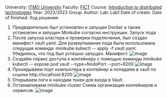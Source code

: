 University: [ITMO University](https://itmo.ru/ru/)
Faculty: [FICT](https://fict.itmo.ru)
Course: [Introduction to distributed technologies](https://github.com/itmo-ict-faculty/introduction-to-distributed-technologies)
Year: 2022/2023
Group: 
Author: 
Lab: Lab1
Date of create: 
Date of finished: 
Ход решения:
1. Предварительно был установлен и запущен Docker а также установлен и запущен Minikube согласно инструкции.
Запуск пода
2. После запуска кластера и проверки подключения, был создан манифест vault.yaml. Для развертывания пода была использована следущая команда:
minikube kubectl -- apply -f vault.yaml.
Убедились, что под был успешно запущен.
Манифест:
![image](https://user-images.githubusercontent.com/121129118/208904006-0da09e12-95d4-4eeb-8add-fa0896a34a82.png)
3. Создаём сервис доступа к контейнеру с помощью команды
minikube kubectl -- expose pod vault --type=NodePort --port=8200
![image](https://user-images.githubusercontent.com/121129118/208903068-a98853bc-9e71-45b0-b9cb-20813bdbb508.png)
4. Прокидываем порт компьютера в контейнер и попадаем в vault по ссылке http://localhost:8200
![image](https://user-images.githubusercontent.com/121129118/208903320-d7a366d3-c1ae-4045-9cc4-74b6c202531c.png)
5. Открываем логи и находим токен для входа в Vault.
6. Останавливаем minikube cluster
Схема организации контейнеров и сервисов:
![image](https://user-images.githubusercontent.com/116584865/205444106-b82d713f-91b1-47e1-8a08-2c95e6e22b1b.png)

